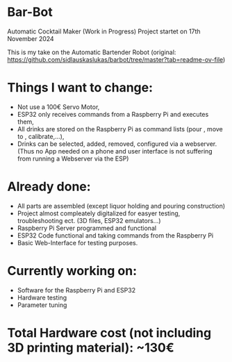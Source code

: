 # Bar-Bot
Automatic Cocktail Maker (Work in Progress)
Project startet on 17th November 2024

This is my take on the Automatic Bartender Robot (original: https://github.com/sidlauskaslukas/barbot/tree/master?tab=readme-ov-file)

# Things I want to change:
- Not use a 100€ Servo Motor,
- ESP32 only receives commands from a Raspberry Pi and executes them,
- All drinks are stored on the Raspberry Pi as command lists (pour <ml>, move to <mm>, calibrate,...),
- Drinks can be selected, added, removed, configured via a webserver. (Thus no App needed on a phone and user interface is not suffering from running a Webserver via the ESP)


# Already done:
- All parts are assembled (except liquor holding and pouring construction)
- Project almost compleately digitalized for easyer testing, troubleshooting ect. (3D files, ESP32 emulators...)
- Raspberry Pi Server programmed and functional
- ESP32 Code functional and taking commands from the Raspberry Pi
- Basic Web-Interface for testing purposes.

# Currently working on:
- Software for the Raspberry Pi and ESP32
- Hardware testing
- Parameter tuning

# Total Hardware cost (not including 3D printing material): ~130€

